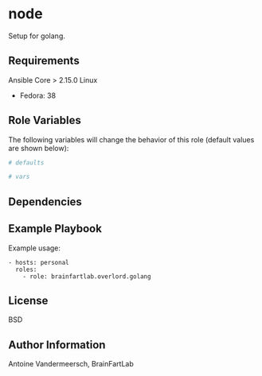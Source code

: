 node
=========

Setup for golang.

Requirements
------------

Ansible Core > 2.15.0
Linux
- Fedora: 38

Role Variables
--------------

The following variables will change the behavior of this role (default values are shown below):
```yaml
# defaults

# vars

```

Dependencies
------------


Example Playbook
----------------

Example usage:

    - hosts: personal
      roles:
        - role: brainfartlab.overlord.golang

License
-------

BSD

Author Information
------------------

Antoine Vandermeersch, BrainFartLab
